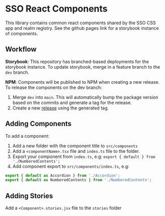 # SSO React Components

This library contains common react components shared by the SSO CSS app and realm registry.
See the github pages link for a storybook instance of components.

## Workflow

**Storybook**: This repository has branched-based deployments for the storybook instance. To update
storybook, merge in a feature branch to the `dev` branch.

**NPM**: Components will be published to NPM when creating a new release. To release the components
on the dev branch:

1. Merge `dev` into `main`. This will automatically bump the package version based on the commits and generate a tag for the release.
2. Create a new [release](https://docs.github.com/en/repositories/releasing-projects-on-github/managing-releases-in-a-repository) using the generated tag.

## Adding Components

To add a component:

1. Add a new folder with the component title to `src/components`
2. Add a `<componentName>.tsx` file and `index.ts` file to the folder.
3. Export your component from `index.ts`, e.g:
   `export { default } from './NumberedContents';`
4. Add component export to `src/components/index.ts`, e.g:

```js
export { default as Accordion } from './Accordion';
export { default as NumberedContents } from './NumberedContents';
```

## Adding Stories

Add a `<Component>.stories.jsx` file to the `stories` folder
